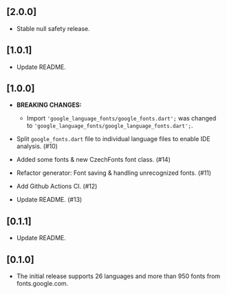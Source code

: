 ## [2.0.0]

- Stable null safety release.

## [1.0.1]

- Update README.

## [1.0.0]

- **BREAKING CHANGES:**
    - Import `'google_language_fonts/google_fonts.dart';` was changed to `'google_language_fonts/google_language_fonts.dart';`.

- Split `google_fonts.dart` file to individual language files to enable IDE analysis. (#10)

- Added some fonts & new CzechFonts font class. (#14)

- Refactor generator: Font saving & handling unrecognized fonts. (#11)

- Add Github Actions CI. (#12)

- Update README. (#13)

## [0.1.1]

- Update README.

## [0.1.0]

- The initial release supports 26 languages and more than 950 fonts from fonts.google.com.
